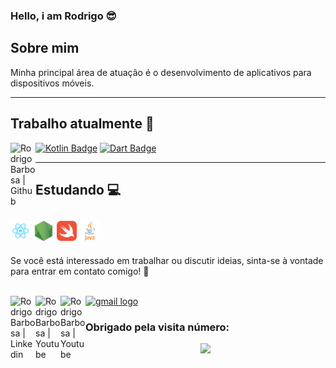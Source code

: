 ### Hello, i am Rodrigo 😎

## Sobre mim 
Minha principal área de atuação é o desenvolvimento de aplicativos para dispositivos móveis.<br>

---
## Trabalho atualmente 📱 
[![Kotlin Badge](https://img.shields.io/badge/Kotlin-0095D5?&style=for-the-badge&logo=kotlin&logoColor=white)](https://kotlinlang.org/) [![Dart Badge](https://img.shields.io/badge/Dart-0175C2?style=for-the-badge&logo=dart&logoColor=white)](https://dart.dev/)  <img align="left" alt="Rodrigo Barbosa | Github" width="40px" src="https://cdn.jsdelivr.net/gh/devicons/devicon/icons/mongodb/mongodb-original.svg" />

---
## Estudando 💻 
<code><img height="32" src="https://raw.githubusercontent.com/github/explore/80688e429a7d4ef2fca1e82350fe8e3517d3494d/topics/react/react.png" alt="React"/></code> 
<code><img height="32" src="https://raw.githubusercontent.com/github/explore/80688e429a7d4ef2fca1e82350fe8e3517d3494d/topics/nodejs/nodejs.png" alt="Nodejs"/></code>
<code><img height="32" src="https://raw.githubusercontent.com/github/explore/80688e429a7d4ef2fca1e82350fe8e3517d3494d/topics/swift/swift.png" alt="Swift"/></code>
<code><img height="32" src="https://raw.githubusercontent.com/github/explore/80688e429a7d4ef2fca1e82350fe8e3517d3494d/topics/java/java.png" alt="Java"/></code>
---
<p align="left">
 Se você está interessado em trabalhar ou discutir ideias, sinta-se à vontade para entrar em contato comigo! 💌
</p>
<br>
<a href="https://br.linkedin.com/in/rodrigopereirabarbosa2002/" target="_blank">
  <img align="left" alt="Rodrigo Barbosa | Linkedin" width="40px" src="https://raw.github.com/marcelo-marcal/marcelo-marcal/main/imgs/linkedin.png" />
</a>
<a href="https://mail.google.com/mail/?view=cm&fs=1&to=rod.barbosa29@gmail.com" target="_blank">
    <img src="https://raw.githubusercontent.com/maurodesouza/profile-readme-generator/master/src/assets/icons/social/gmail/default.svg" width="52" height="40" alt="gmail logo" />
</a>
<a href="https://www.youtube.com/@rodrigobarbosaflutter" target="_blank">
  <img align="left" alt="Rodrigo Barbosa | Youtube" width="40px" src="https://cdn-icons-png.flaticon.com/512/1384/1384060.png" />
</a>
<a href=" https://wa.me/qr/X2ETZ7DWRMQOJ1" target="_blank">
  <img align="left" alt="Rodrigo Barbosa | Youtube" width="40px" src="https://pt.pngtree.com/free-png-vectors/whatsapp-icon" />
</a>
  
 <h3> Obrigado pela visita número:</h3>
<div align="center">
  <img src="https://profile-counter.glitch.me/Rodrigobarb/count.svg?"  />
</div>
